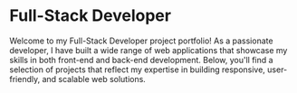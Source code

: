 # Full-Stack Developer
Welcome to my Full-Stack Developer project portfolio! As a passionate developer, I have built a wide range of web applications that showcase my skills in both front-end and back-end development. Below, you'll find a selection of projects that reflect my expertise in building responsive, user-friendly, and scalable web solutions.

<a href="https://88khanm.github.io/project-portfolio/" target="_blank" >
